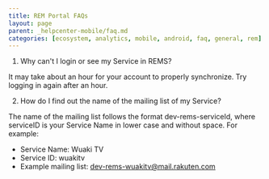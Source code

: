 ```yaml
---
title: REM Portal FAQs
layout: page
parent: _helpcenter-mobile/faq.md
categories: [ecosystem, analytics, mobile, android, faq, general, rem]
---
```


1. Why can't I login or see my Service in REMS?

It may take about an hour for your account to properly synchronize. Try logging in again after an hour.

2. How do I find out the name of the mailing list of my Service?

The name of the mailing list follows the format dev-rems-serviceId, where serviceID is your Service Name in lower case and without space. For example:

* Service Name: Wuaki TV
* Service ID: wuakitv
* Example mailing list: dev-rems-wuakitv@mail.rakuten.com
